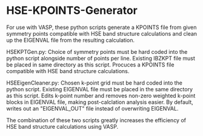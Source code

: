 # HSE-KPOINTS-Generator
For use with VASP, these python scripts generate a KPOINTS file from given symmetry points compatible with HSE band structure calculations and clean up the EIGENVAL file from the resulting calculation.

HSEKPTGen.py:
Choice of symmetry points must be hard coded into the python script alongside number of points per line. Existing IBZKPT file must be placed in same directory as this script.
Procuces a KPOINTS file compatible with HSE band structure calculations.

HSEEigenCleaner.py:
Chosen k-point grid must be hard coded into the python script. Existing EIGENVAL file must be placed in the same directory as this script.
Edits k-point number and removes non-zero weighted k-point blocks in EIGENVAL file, making post-calclation analysis easier. By default, writes out an "EIGENVAL_OUT" file instead of overwriting EIGENVAL.

The combination of these two scripts greatly increases the efficiency of HSE band structure calculations using VASP.
